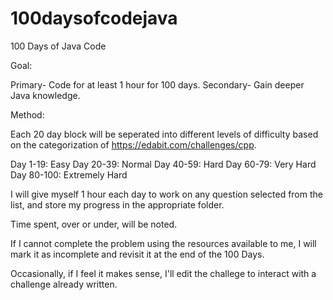 # 100daysofcodejava
100 Days of Java Code

Goal:

Primary- Code for at least 1 hour for 100 days. Secondary- Gain deeper Java knowledge.

Method:

Each 20 day block will be seperated into different levels of difficulty based on the categorization of https://edabit.com/challenges/cpp.

Day 1-19: Easy Day 20-39: Normal Day 40-59: Hard Day 60-79: Very Hard Day 80-100: Extremely Hard

I will give myself 1 hour each day to work on any question selected from the list, and store my progress in the appropriate folder.

Time spent, over or under, will be noted.

If I cannot complete the problem using the resources available to me, I will mark it as incomplete and revisit it at the end of the 100 Days.

Occasionally, if I feel it makes sense, I'll edit the challege to interact with a challenge already written.
